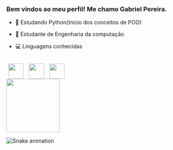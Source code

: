 ### Bem vindos ao meu perfil! Me chamo Gabriel Pereira. 


- 🌱 Estudando Python(Inicio dos conceitos de POO)
- 🌱 Estudante de Engenharia da computação

- :computer: Linguagens conhecidas


<div style="display: inline_block"><br>
    <img align="center" height="40" weight="40" hspace="5" src="https://cdn.jsdelivr.net/gh/devicons/devicon/icons/c/c-original.svg" />
    <img align="center" height="40" weight="40" hspace="5" src="https://cdn.jsdelivr.net/gh/devicons/devicon/icons/cplusplus/cplusplus-original.svg" />
    <img align="center" height="40" weight="40" hspace="5" src="https://cdn.jsdelivr.net/gh/devicons/devicon/icons/python/python-original.svg" /> 
</div>
<div>
    <img height="140em" src=https://github-readme-stats.vercel.app/api/top-langs/?username=gbrpereirap&layout=compact/>
</div>

![Snake animation](https://github.com/gbrpereirap/gbrpereirap/blob/output/github-contribution-grid-snake.svg)
  
